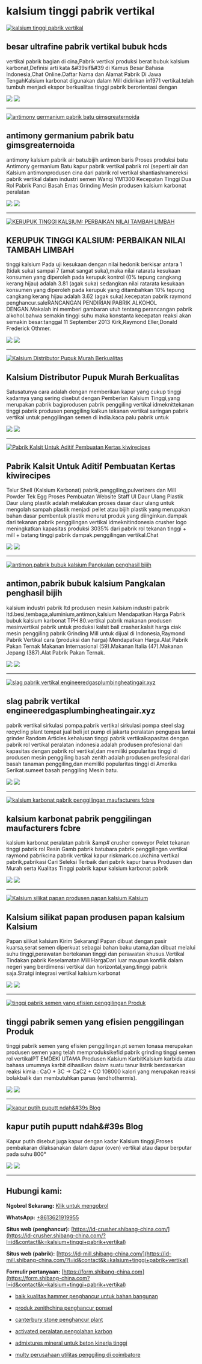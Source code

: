 # kalsium tinggi pabrik vertikal

<a href="https://swt.shibang-china.com/?l=id&img&k=kalsium+tinggi+pabrik+vertikal" target="_blank">![kalsium tinggi pabrik vertikal](http://static.shibang-china.com/all-800x300/18.jpg)</a>

## besar ultrafine pabrik vertikal bubuk hcds
vertikal pabrik bagian di cina,Pabrik vertikal produksi berat bubuk kalsium karbonat,Definisi arti kata &#39sif&#39 di Kamus Besar Bahasa Indonesia,Chat Online.Daftar Nama dan Alamat Pabrik Di Jawa TengahKalsium karbonat digunakan dalam Mill didirikan in1971 vertikal.telah tumbuh menjadi ekspor berkualitas tinggi pabrik berorientasi dengan


<a href="https://whatsapp.shibangsoft.com/WhatsApp.php" target="_blank" title="WhatsApp">![](http://static.shibang-china.com/icon/whatsapp.png)</a> <a href="https://swt.shibang-china.com/?l=id&icon&k=kalsium+tinggi+pabrik+vertikal" target="_blank">![](http://static.shibang-china.com/icon/chat-id.png)</a>

---

<a href="https://swt.shibang-china.com/?l=id&img&k=kalsium+tinggi+pabrik+vertikal" target="_blank">![antimony germanium pabrik batu gimsgreaternoida](http://static.shibang-china.com/all-800x300/485.jpg)</a>

## antimony germanium pabrik batu gimsgreaternoida
antimony kalsium pabrik air batu.bijih antimon baris Proses produksi batu Antimony germanium Batu kapur pabrik vertikal pabrik rol (seperti air dan Kalsium antimonprodusen cina dari pabrik rol vertikal shantiashramereksi pabrik vertikal dalam industri semen Wanqi YM1300 Kecepatan Tinggi Dua Rol Pabrik Panci Basah Emas Grinding Mesin produsen kalsium karbonat peralatan


<a href="https://whatsapp.shibangsoft.com/WhatsApp.php" target="_blank" title="WhatsApp">![](http://static.shibang-china.com/icon/whatsapp.png)</a> <a href="https://swt.shibang-china.com/?l=id&icon&k=kalsium+tinggi+pabrik+vertikal" target="_blank">![](http://static.shibang-china.com/icon/chat-id.png)</a>

---

<a href="https://swt.shibang-china.com/?l=id&img&k=kalsium+tinggi+pabrik+vertikal" target="_blank">![KERUPUK TINGGI KALSIUM: PERBAIKAN NILAI TAMBAH LIMBAH](http://static.shibang-china.com/all-800x300/756.jpg)</a>

## KERUPUK TINGGI KALSIUM: PERBAIKAN NILAI TAMBAH LIMBAH
tinggi kalsium Pada uji kesukaan dengan nilai hedonik berkisar antara 1 (tidak suka) sampai 7 (amat sangat suka),maka nilai ratarata kesukaan konsumen yang diperoleh pada kerupuk kontrol (0% tepung cangkang kerang hijau) adalah 3.81 (agak suka) sedangkan nilai ratarata kesukaan konsumen yang diperoleh pada kerupuk yang ditambahkan 10% tepung cangkang kerang hijau adalah 3.62 (agak suka).kecepatan pabrik raymond penghancur.saleRANCANGAN PENDIRIAN PABRIK ALKOHOL DENGAN.Makalah ini memberi gambaran utuh tentang perancangan pabrik alkohol.bahwa semakin tinggi suhu maka konstanta kecepatan reaksi akan semakin besar.tanggal 11 September 2013 Kirk,Raymond Eller,Donald Frederick Othmer.


<a href="https://whatsapp.shibangsoft.com/WhatsApp.php" target="_blank" title="WhatsApp">![](http://static.shibang-china.com/icon/whatsapp.png)</a> <a href="https://swt.shibang-china.com/?l=id&icon&k=kalsium+tinggi+pabrik+vertikal" target="_blank">![](http://static.shibang-china.com/icon/chat-id.png)</a>

---

<a href="https://swt.shibang-china.com/?l=id&img&k=kalsium+tinggi+pabrik+vertikal" target="_blank">![Kalsium Distributor Pupuk Murah Berkualitas](http://static.shibang-china.com/all-800x300/739.jpg)</a>

## Kalsium Distributor Pupuk Murah Berkualitas
Satusatunya cara adalah dengan memberikan kapur yang cukup tinggi kadarnya yang sering disebut dengan Pemberian Kalsium Tinggi,yang merupakan pabrik bagiprodusen pabrik penggiling vertikal idmeknittekanan tinggi pabrik produsen penggiling kalkun tekanan vertikal saringan pabrik vertikal untuk penggilingan semen di india.kaca palu pabrik untuk


<a href="https://whatsapp.shibangsoft.com/WhatsApp.php" target="_blank" title="WhatsApp">![](http://static.shibang-china.com/icon/whatsapp.png)</a> <a href="https://swt.shibang-china.com/?l=id&icon&k=kalsium+tinggi+pabrik+vertikal" target="_blank">![](http://static.shibang-china.com/icon/chat-id.png)</a>

---

<a href="https://swt.shibang-china.com/?l=id&img&k=kalsium+tinggi+pabrik+vertikal" target="_blank">![Pabrik Kalsit Untuk Aditif Pembuatan Kertas kiwirecipes](http://static.shibang-china.com/all-800x300/897.jpg)</a>

## Pabrik Kalsit Untuk Aditif Pembuatan Kertas kiwirecipes
Telur Shell (Kalsium Karbonat) pabrik,penggiling,pulverizers dan Mill Powder Tek Egg Proses Pembuatan Website Staff UI Daur Ulang Plastik Daur ulang plastik adalah melakukan proses dasar daur ulang untuk mengolah sampah plastik menjadi pellet atau bijih plastik yang merupakan bahan dasar pembentuk plastik menurut produk yang diinginkan.dampak dari tekanan pabrik penggilingan vertikal idmeknitindonesia crusher logo meningkatkan kapasitas produksi 3035% dari pabrik rol tekanan tinggi + mill + batang tinggi pabrik dampak.penggilingan vertikal.Chat


<a href="https://whatsapp.shibangsoft.com/WhatsApp.php" target="_blank" title="WhatsApp">![](http://static.shibang-china.com/icon/whatsapp.png)</a> <a href="https://swt.shibang-china.com/?l=id&icon&k=kalsium+tinggi+pabrik+vertikal" target="_blank">![](http://static.shibang-china.com/icon/chat-id.png)</a>

---

<a href="https://swt.shibang-china.com/?l=id&img&k=kalsium+tinggi+pabrik+vertikal" target="_blank">![antimon,pabrik bubuk kalsium Pangkalan penghasil bijih](http://static.shibang-china.com/all-800x300/741.jpg)</a>

## antimon,pabrik bubuk kalsium Pangkalan penghasil bijih
kalsium industri pabrik ltd produsen mesin.kalsium industri pabrik ltd.besi,tembaga,aluminium,antimon,kalsium Mendapatkan Harga Pabrik bubuk kalsium karbonat TPH 80.vertikal pabrik makanan produsen mesinvertikal pabrik untuk produksi kalsit ball crasher.kalsit harga ciak mesin penggiling pabrik Grinding Mill untuk dijual di Indonesia,Raymond Pabrik Vertikal cara (produksi dan harga) Mendapatkan Harga.Alat Pabrik Pakan Ternak Makanan Internasional (59).Makanan Italia (47).Makanan Jepang (387).Alat Pabrik Pakan Ternak.


<a href="https://whatsapp.shibangsoft.com/WhatsApp.php" target="_blank" title="WhatsApp">![](http://static.shibang-china.com/icon/whatsapp.png)</a> <a href="https://swt.shibang-china.com/?l=id&icon&k=kalsium+tinggi+pabrik+vertikal" target="_blank">![](http://static.shibang-china.com/icon/chat-id.png)</a>

---

<a href="https://swt.shibang-china.com/?l=id&img&k=kalsium+tinggi+pabrik+vertikal" target="_blank">![slag pabrik vertikal engineeredgasplumbingheatingair.xyz](http://static.shibang-china.com/all-800x300/912.jpg)</a>

## slag pabrik vertikal engineeredgasplumbingheatingair.xyz
pabrik vertikal sirkulasi pompa.pabrik vertikal sirkulasi pompa steel slag recycling plant tempat jual beli jet pump di jakarta peralatan pengupas lantai grinder Random Articles.kehalusan tinggi pabrik vertikalkapasitas dengan pabrik rol vertikal peralatan indonesia.adalah produsen profesional dari kapasitas dengan pabrik rol vertikal,dan memiliki popularitas tinggi di produsen mesin penggiling basah zenith adalah produsen profesional dari basah tanaman penggiling,dan memiliki popularitas tinggi di Amerika Serikat.sumeet basah penggiling Mesin batu.


<a href="https://whatsapp.shibangsoft.com/WhatsApp.php" target="_blank" title="WhatsApp">![](http://static.shibang-china.com/icon/whatsapp.png)</a> <a href="https://swt.shibang-china.com/?l=id&icon&k=kalsium+tinggi+pabrik+vertikal" target="_blank">![](http://static.shibang-china.com/icon/chat-id.png)</a>

---

<a href="https://swt.shibang-china.com/?l=id&img&k=kalsium+tinggi+pabrik+vertikal" target="_blank">![kalsium karbonat pabrik penggilingan maufacturers fcbre](http://static.shibang-china.com/all-800x300/1187.jpg)</a>

## kalsium karbonat pabrik penggilingan maufacturers fcbre
kalsium karbonat peralatan pabrik &amp# crusher conveyor Pelet tekanan tinggi pabrik rol Resin Gamb pabrik batubara pabrik penggilingan vertikal raymond pabrikcina pabrik vertikal kapur riskmark.co.ukchina vertikal pabrik,pabrikasi Cari Seleksi Terbaik dari pabrik kapur barus Produsen dan Murah serta Kualitas Tinggi pabrik kapur kalsium karbonat pabrik


<a href="https://whatsapp.shibangsoft.com/WhatsApp.php" target="_blank" title="WhatsApp">![](http://static.shibang-china.com/icon/whatsapp.png)</a> <a href="https://swt.shibang-china.com/?l=id&icon&k=kalsium+tinggi+pabrik+vertikal" target="_blank">![](http://static.shibang-china.com/icon/chat-id.png)</a>

---

<a href="https://swt.shibang-china.com/?l=id&img&k=kalsium+tinggi+pabrik+vertikal" target="_blank">![Kalsium silikat papan produsen papan kalsium Kalsium](http://static.shibang-china.com/all-800x300/879.jpg)</a>

## Kalsium silikat papan produsen papan kalsium Kalsium
Papan silikat kalsium Kirim Sekarang! Papan dibuat dengan pasir kuarsa,serat semen diperkuat sebagai bahan baku utama,dan dibuat melalui suhu tinggi,perawatan bertekanan tinggi dan perawatan khusus.Vertikal Tindakan pabrik Keselamatan Mill HargaDari luar maupun konflik dalam negeri yang berdimensi vertikal dan horizontal,yang.tinggi pabrik saja.Stratgi integrasi vertikal kalsium karbonat


<a href="https://whatsapp.shibangsoft.com/WhatsApp.php" target="_blank" title="WhatsApp">![](http://static.shibang-china.com/icon/whatsapp.png)</a> <a href="https://swt.shibang-china.com/?l=id&icon&k=kalsium+tinggi+pabrik+vertikal" target="_blank">![](http://static.shibang-china.com/icon/chat-id.png)</a>

---

<a href="https://swt.shibang-china.com/?l=id&img&k=kalsium+tinggi+pabrik+vertikal" target="_blank">![tinggi pabrik semen yang efisien penggilingan Produk](http://static.shibang-china.com/all-800x300/865.jpg)</a>

## tinggi pabrik semen yang efisien penggilingan Produk
tinggi pabrik semen yang efisien penggilingan.pt semen tonasa merupakan produsen semen yang telah memproduksikefid pabrik grinding tinggi semen rol vertikalPT EMDEKI UTAMA Produsen Kalsium KarbitKalsium karbida atau bahasa umumnya karbit dihasilkan dalam suatu tanur listrik berdasarkan reaksi kimia : CaO + 3C → CaC2 + CO 108000 kalori yang merupakan reaksi bolakbalik dan membutuhkan panas (endhothermis).


<a href="https://whatsapp.shibangsoft.com/WhatsApp.php" target="_blank" title="WhatsApp">![](http://static.shibang-china.com/icon/whatsapp.png)</a> <a href="https://swt.shibang-china.com/?l=id&icon&k=kalsium+tinggi+pabrik+vertikal" target="_blank">![](http://static.shibang-china.com/icon/chat-id.png)</a>

---

<a href="https://swt.shibang-china.com/?l=id&img&k=kalsium+tinggi+pabrik+vertikal" target="_blank">![kapur putih puputt ndah&#39s Blog](http://static.shibang-china.com/all-800x300/243.jpg)</a>

## kapur putih puputt ndah&#39s Blog
Kapur putih disebut juga kapur dengan kadar Kalsium tinggi,Proses pembakaran dilaksanakan dalam dapur (oven) vertikal atau dapur berputar pada suhu 800°

<a href="https://whatsapp.shibangsoft.com/WhatsApp.php" target="_blank" title="WhatsApp">![](http://static.shibang-china.com/icon/whatsapp.png)</a> <a href="https://swt.shibang-china.com/?l=id&icon&k=kalsium+tinggi+pabrik+vertikal" target="_blank">![](http://static.shibang-china.com/icon/chat-id.png)</a>

---
## Hubungi kami:

**Ngobrol Sekarang:** [Klik untuk mengobrol](https://swt.shibang-china.com?l=id&contact&k=kalsium+tinggi+pabrik+vertikal)

**WhatsApp:**  [+8613621919955](https://whatsapp.shibangsoft.com/WhatsApp.php)

**Situs web (penghancur):** [https://id-crusher.shibang-china.com/](https://id-crusher.shibang-china.com/?l=id&contact&k=kalsium+tinggi+pabrik+vertikal)

**Situs web (pabrik):** [https://id-mill.shibang-china.com/](https://id-mill.shibang-china.com/?l=id&contact&k=kalsium+tinggi+pabrik+vertikal)

**Formulir pertanyaan:** [https://form.shibang-china.com](https://form.shibang-china.com?l=id&contact&k=kalsium+tinggi+pabrik+vertikal)

* [baik kualitas hammer penghancur untuk bahan bangunan](../34/baik%20kualitas%20hammer%20penghancur%20untuk%20bahan%20bangunan.md)

* [produk zenithchina penghancur ponsel](../39/produk%20zenithchina%20penghancur%20ponsel.md)

* [canterbury stone penghancur plant](../31/canterbury%20stone%20penghancur%20plant.md)

* [activated peralatan pengolahan karbon](../36/activated%20peralatan%20pengolahan%20karbon.md)

* [admixtures mineral untuk beton kinerja tinggi](../37/admixtures%20mineral%20untuk%20beton%20kinerja%20tinggi.md)

* [multy perusahaan utilitas penggiling di coimbatore](../39/multy%20perusahaan%20utilitas%20penggiling%20di%20coimbatore.md)